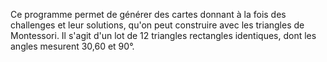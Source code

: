 Ce programme permet de générer des cartes donnant à la fois des challenges et leur solutions, qu'on peut construire avec les triangles de Montessori.
Il s'agit d'un lot de 12 triangles rectangles identiques, dont les angles mesurent 30,60 et 90°.
